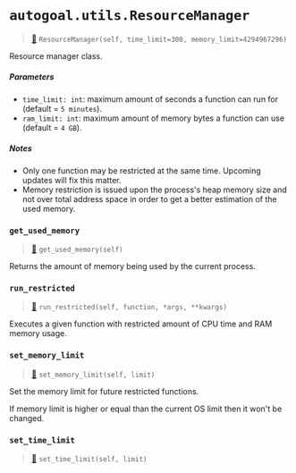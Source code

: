 # `autogoal.utils.ResourceManager`

> [📝](https://github.com/autogal/autogoal/blob/master/autogoal/utils/_resource.py#L9)
> `ResourceManager(self, time_limit=300, memory_limit=4294967296)`

Resource manager class.

##### Parameters

- `time_limit: int`: maximum amount of seconds a function can run for (default = `5 minutes`).
- `ram_limit: int`: maximum amount of memory bytes a function can use (default = `4 GB`).

##### Notes

- Only one function may be restricted at the same time.
  Upcoming updates will fix this matter.
- Memory restriction is issued upon the process's heap memory size and not
  over total address space in order to get a better estimation of the used memory.
### `get_used_memory`

> [📝](https://github.com/autogoal/autogoal/blob/master/autogoal/utils/_resource.py#L85)
> `get_used_memory(self)`

Returns the amount of memory being used by the current process.
### `run_restricted`

> [📝](https://github.com/autogoal/autogoal/blob/master/autogoal/utils/_resource.py#L100)
> `run_restricted(self, function, *args, **kwargs)`

Executes a given function with restricted amount of
CPU time and RAM memory usage.
### `set_memory_limit`

> [📝](https://github.com/autogoal/autogoal/blob/master/autogoal/utils/_resource.py#L32)
> `set_memory_limit(self, limit)`

Set the memory limit for future restricted functions.

If memory limit is higher or equal than the current OS limit
then it won't be changed.
### `set_time_limit`

> [📝](https://github.com/autogoal/autogoal/blob/master/autogoal/utils/_resource.py#L57)
> `set_time_limit(self, limit)`

